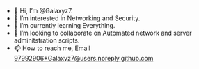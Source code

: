 - 👋 Hi, I’m @Galaxyz7.
- 👀 I’m interested in Networking and Security.
- 🌱 I’m currently learning Everything.
- 💞️ I’m looking to collaborate on Automated network and server adminitstration scripts.
- 📫 How to reach me, Email 97992906+Galaxyz7@users.noreply.github.com

<!---
Galaxyz7/Galaxyz7 is a ✨ special ✨ repository because its `README.md` (this file) appears on your GitHub profile.
You can click the Preview link to take a look at your changes.
--->
